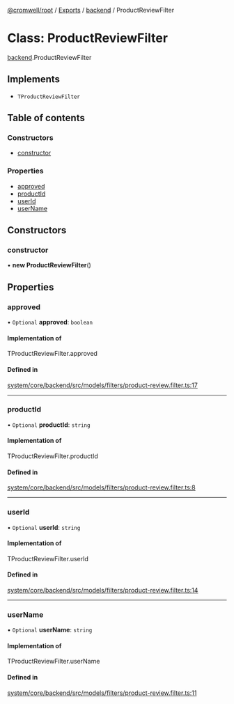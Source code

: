 [@cromwell/root](../README.md) / [Exports](../modules.md) / [backend](../modules/backend.md) / ProductReviewFilter

# Class: ProductReviewFilter

[backend](../modules/backend.md).ProductReviewFilter

## Implements

- `TProductReviewFilter`

## Table of contents

### Constructors

- [constructor](backend.ProductReviewFilter.md#constructor)

### Properties

- [approved](backend.ProductReviewFilter.md#approved)
- [productId](backend.ProductReviewFilter.md#productid)
- [userId](backend.ProductReviewFilter.md#userid)
- [userName](backend.ProductReviewFilter.md#username)

## Constructors

### constructor

• **new ProductReviewFilter**()

## Properties

### approved

• `Optional` **approved**: `boolean`

#### Implementation of

TProductReviewFilter.approved

#### Defined in

[system/core/backend/src/models/filters/product-review.filter.ts:17](https://github.com/CromwellCMS/Cromwell/blob/master/system/core/backend/src/models/filters/product-review.filter.ts#L17)

___

### productId

• `Optional` **productId**: `string`

#### Implementation of

TProductReviewFilter.productId

#### Defined in

[system/core/backend/src/models/filters/product-review.filter.ts:8](https://github.com/CromwellCMS/Cromwell/blob/master/system/core/backend/src/models/filters/product-review.filter.ts#L8)

___

### userId

• `Optional` **userId**: `string`

#### Implementation of

TProductReviewFilter.userId

#### Defined in

[system/core/backend/src/models/filters/product-review.filter.ts:14](https://github.com/CromwellCMS/Cromwell/blob/master/system/core/backend/src/models/filters/product-review.filter.ts#L14)

___

### userName

• `Optional` **userName**: `string`

#### Implementation of

TProductReviewFilter.userName

#### Defined in

[system/core/backend/src/models/filters/product-review.filter.ts:11](https://github.com/CromwellCMS/Cromwell/blob/master/system/core/backend/src/models/filters/product-review.filter.ts#L11)
